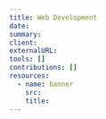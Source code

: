 ```yaml
---
title: Web Development
date:
summary:
client:
externalURL:
tools: []
contributions: []
resources:
  - name: banner
    src:
    title:
---
```

